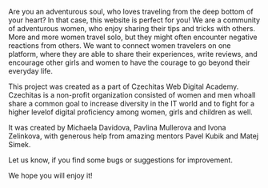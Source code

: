 Are you an adventurous soul, who loves traveling from the deep bottom of your heart? In that case, this website is perfect for you! We are a community of adventurous women, who enjoy sharing their tips and tricks with others. More and more women travel solo, but they might often encounter negative reactions from others. We want to connect women travelers on one platform, where they are able to share their experiences, write reviews, and encourage other girls and women to have the courage to go beyond their everyday life.

This project was created as a part of Czechitas Web Digital Academy. Czechitas is a non-profit organization consisted of women and men whoall share a common goal to increase diversity in the IT world and to fight for a higher levelof digital proficiency among women, girls and children as well.

It was created by Michaela Davidova, Pavlina Mullerova and Ivona Zelinkova, with generous help from amazing mentors Pavel Kubik and Matej Simek.

Let us know, if you find some bugs or suggestions for improvement.

We hope you will enjoy it!

<!--
napojeni na firebase:

v terminalu se provedou tyto prikazy:
1.npm install
2.npm start
3.node import.js

"import.js" je script na nahrani dat do databaze
prikaz node import.js prida nove zaznamy ze souboru data.js do collection "Places". Pred jeho opetovnym spustenim
je nutne smazat zaznamy v databazi:

https://console.firebase.google.com/project/no-stress-715c5/firestore/data~2FPlaces

Pokud se nesmazou, budou zaznamy duplikovane

pri zmene databaze je potreba pred spustenim node import.js zmenit i jeji nastaveni v const firebaseConfig

-->
